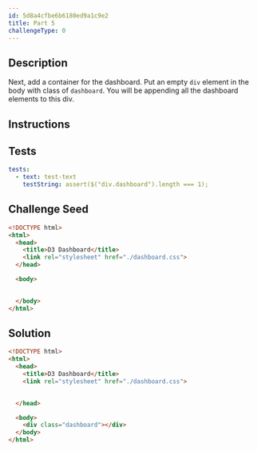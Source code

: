 ```yaml
---
id: 5d8a4cfbe6b6180ed9a1c9e2
title: Part 5
challengeType: 0
---
```


## Description

<section id='description'>

Next, add a container for the dashboard. Put an empty `div` element in the body with class of `dashboard`. You will be appending all the dashboard elements to this div.

</section>

## Instructions

<section id='instructions'>

</section>

## Tests

<section id='tests'>

```yml
tests:
  - text: test-text
    testString: assert($("div.dashboard").length === 1);

```

</section>

## Challenge Seed

<section id='challengeSeed'>
<div id='html-seed'>

```html
<!DOCTYPE html>
<html>
  <head>
    <title>D3 Dashboard</title>
    <link rel="stylesheet" href="./dashboard.css">
  </head>

  <body>

  
  </body>
</html>
```

</div>

</section>

## Solution

<section id='solution'>

```html
<!DOCTYPE html>
<html>
  <head>
    <title>D3 Dashboard</title>
    <link rel="stylesheet" href="./dashboard.css">

    
  </head>

  <body>
    <div class="dashboard"></div>
  </body>
</html>
```

</section>
